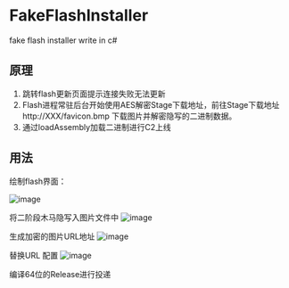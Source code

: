 # FakeFlashInstaller
fake flash installer write in  c#

## 原理
1.	跳转flash更新页面提示连接失败无法更新
2.	Flash进程常驻后台开始使用AES解密Stage下载地址，前往Stage下载地址http://XXX/favicon.bmp 下载图片并解密隐写的二进制数据。
3.	通过loadAssembly加载二进制进行C2上线


## 用法
绘制flash界面：

 ![image](https://user-images.githubusercontent.com/18378246/135007520-e850c1da-9044-48d1-a555-99cc46bf9e52.png)



将二阶段木马隐写入图片文件中
 ![image](https://user-images.githubusercontent.com/18378246/135007525-3a05e5a9-1a61-458e-82fc-5fd08354d32e.png)


生成加密的图片URL地址
 ![image](https://user-images.githubusercontent.com/18378246/135007535-a575b105-7bea-46fa-b3cb-80a724eab48f.png)


替换URL 配置
 ![image](https://user-images.githubusercontent.com/18378246/135007544-6aadcd66-c23a-4f0c-9ef9-adcc30cd6ebb.png)



编译64位的Release进行投递
